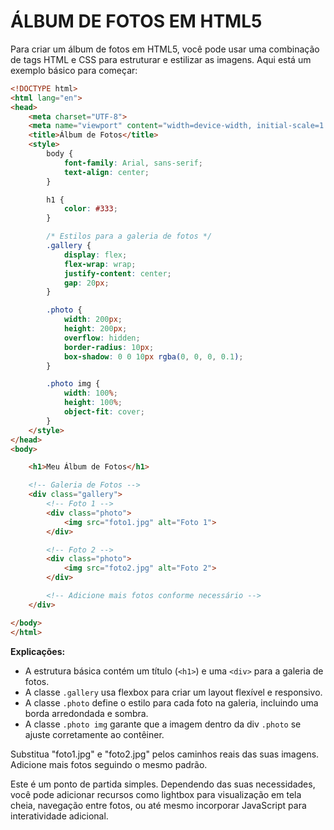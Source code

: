 # ÁLBUM DE FOTOS EM HTML5
Para criar um álbum de fotos em HTML5, você pode usar uma combinação de tags HTML e CSS para estruturar e estilizar as imagens. Aqui está um exemplo básico para começar:

```html
<!DOCTYPE html>
<html lang="en">
<head>
    <meta charset="UTF-8">
    <meta name="viewport" content="width=device-width, initial-scale=1.0">
    <title>Álbum de Fotos</title>
    <style>
        body {
            font-family: Arial, sans-serif;
            text-align: center;
        }

        h1 {
            color: #333;
        }

        /* Estilos para a galeria de fotos */
        .gallery {
            display: flex;
            flex-wrap: wrap;
            justify-content: center;
            gap: 20px;
        }

        .photo {
            width: 200px;
            height: 200px;
            overflow: hidden;
            border-radius: 10px;
            box-shadow: 0 0 10px rgba(0, 0, 0, 0.1);
        }

        .photo img {
            width: 100%;
            height: 100%;
            object-fit: cover;
        }
    </style>
</head>
<body>

    <h1>Meu Álbum de Fotos</h1>

    <!-- Galeria de Fotos -->
    <div class="gallery">
        <!-- Foto 1 -->
        <div class="photo">
            <img src="foto1.jpg" alt="Foto 1">
        </div>

        <!-- Foto 2 -->
        <div class="photo">
            <img src="foto2.jpg" alt="Foto 2">
        </div>

        <!-- Adicione mais fotos conforme necessário -->
    </div>

</body>
</html>
```

**Explicações:**
- A estrutura básica contém um título (`<h1>`) e uma `<div>` para a galeria de fotos.
- A classe `.gallery` usa flexbox para criar um layout flexível e responsivo.
- A classe `.photo` define o estilo para cada foto na galeria, incluindo uma borda arredondada e sombra.
- A classe `.photo img` garante que a imagem dentro da div `.photo` se ajuste corretamente ao contêiner.

Substitua "foto1.jpg" e "foto2.jpg" pelos caminhos reais das suas imagens. Adicione mais fotos seguindo o mesmo padrão.

Este é um ponto de partida simples. Dependendo das suas necessidades, você pode adicionar recursos como lightbox para visualização em tela cheia, navegação entre fotos, ou até mesmo incorporar JavaScript para interatividade adicional.